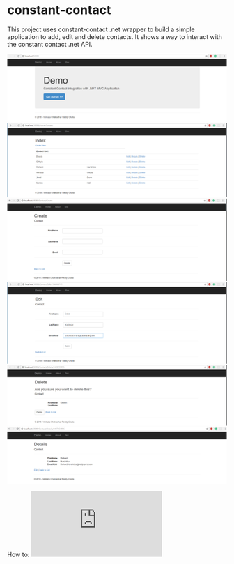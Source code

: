 # constant-contact
This project uses constant-contact .net wrapper to build a simple application to add, edit and delete contacts. It shows a way to interact with the constant contact .net API.

![alt text](https://github.com/cvchakradharreddy/constant-contact/blob/master/constant-contact-demo.PNG)
![alt text](https://github.com/cvchakradharreddy/constant-contact/blob/master/constant-contact-index.PNG)
![alt text](https://github.com/cvchakradharreddy/constant-contact/blob/master/constant-contact-create.PNG)
![alt text](https://github.com/cvchakradharreddy/constant-contact/blob/master/constant-contact-edit.PNG)
![alt text](https://github.com/cvchakradharreddy/constant-contact/blob/master/constant-contact-delete.PNG)
![alt text](https://github.com/cvchakradharreddy/constant-contact/blob/master/constant-contact-details.PNG)

How to:
![Constant Contact demo application setup guide](https://github.com/cvchakradharreddy/constant-contact/blob/master/vidly/docs/Constant_Contact_Setup.pdf)

